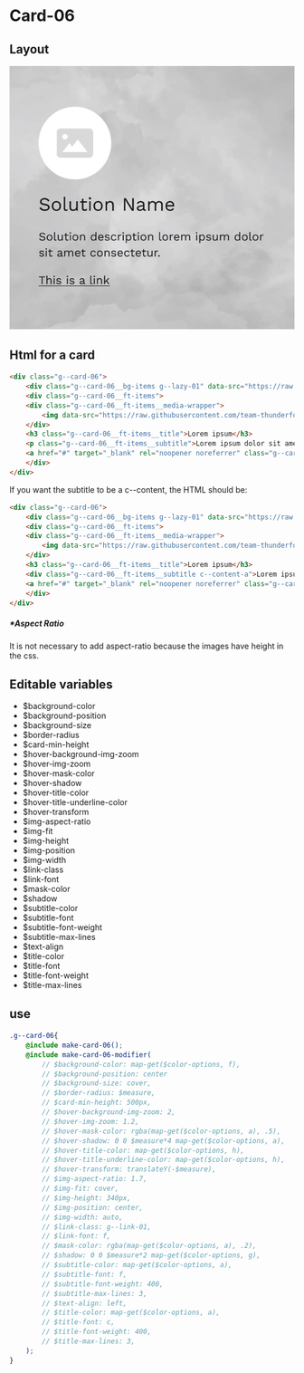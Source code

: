 # Card-06

## Layout

![alt text][card-06]

[card-06]: /src/img/global-components/card/card-06.jpg

## Html for a card

```html
<div class="g--card-06">
    <div class="g--card-06__bg-items g--lazy-01" data-src="https://raw.githubusercontent.com/team-thunderfoot/ui/main/src/img/global-components/bg-placeholder.jpg"></div>
    <div class="g--card-06__ft-items">
    <div class="g--card-06__ft-items__media-wrapper">
        <img data-src="https://raw.githubusercontent.com/team-thunderfoot/ui/main/src/img/global-components/rounded-img-placeholder.png" src="/src/img/global-components/placeholder.jpg" alt="alt text" class="g--card-06__ft-items__media-wrapper__media g--lazy-01">
    </div>
    <h3 class="g--card-06__ft-items__title">Lorem ipsum</h3>
    <p class="g--card-06__ft-items__subtitle">Lorem ipsum dolor sit amet.</p>
    <a href="#" target="_blank" rel="noopener noreferrer" class="g--card-06__ft-items__link">This is a link</a>
    </div>
</div>
```

If you want the subtitle to be a c--content, the HTML should be:
```html
<div class="g--card-06">
    <div class="g--card-06__bg-items g--lazy-01" data-src="https://raw.githubusercontent.com/team-thunderfoot/ui/main/src/img/global-components/bg-placeholder.jpg"></div>
    <div class="g--card-06__ft-items">
    <div class="g--card-06__ft-items__media-wrapper">
        <img data-src="https://raw.githubusercontent.com/team-thunderfoot/ui/main/src/img/global-components/rounded-img-placeholder.png" src="/src/img/global-components/placeholder.jpg" alt="alt text" class="g--card-06__ft-items__media-wrapper__media g--lazy-01">
    </div>
    <h3 class="g--card-06__ft-items__title">Lorem ipsum</h3>
    <div class="g--card-06__ft-items__subtitle c--content-a">Lorem ipsum dolor sit amet.</div>
    <a href="#" target="_blank" rel="noopener noreferrer" class="g--card-06__ft-items__link">This is a link</a>
    </div>
</div>
```

##### \*Aspect Ratio

It is not necessary to add aspect-ratio because the images have height in the css.

## Editable variables

- $background-color
- $background-position
- $background-size
- $border-radius
- $card-min-height
- $hover-background-img-zoom
- $hover-img-zoom
- $hover-mask-color
- $hover-shadow
- $hover-title-color
- $hover-title-underline-color
- $hover-transform
- $img-aspect-ratio
- $img-fit
- $img-height
- $img-position
- $img-width
- $link-class
- $link-font
- $mask-color
- $shadow
- $subtitle-color
- $subtitle-font
- $subtitle-font-weight
- $subtitle-max-lines
- $text-align
- $title-color
- $title-font
- $title-font-weight
- $title-max-lines

## use

```scss
.g--card-06{
    @include make-card-06();
    @include make-card-06-modifier(
        // $background-color: map-get($color-options, f),
        // $background-position: center
        // $background-size: cover,
        // $border-radius: $measure,
        // $card-min-height: 500px,
        // $hover-background-img-zoom: 2,
        // $hover-img-zoom: 1.2,
        // $hover-mask-color: rgba(map-get($color-options, a), .5),
        // $hover-shadow: 0 0 $measure*4 map-get($color-options, a),
        // $hover-title-color: map-get($color-options, h),
        // $hover-title-underline-color: map-get($color-options, h),
        // $hover-transform: translateY(-$measure),
        // $img-aspect-ratio: 1.7,
        // $img-fit: cover,
        // $img-height: 340px,
        // $img-position: center,
        // $img-width: auto,
        // $link-class: g--link-01,
        // $link-font: f,
        // $mask-color: rgba(map-get($color-options, a), .2),
        // $shadow: 0 0 $measure*2 map-get($color-options, g),
        // $subtitle-color: map-get($color-options, a),
        // $subtitle-font: f,
        // $subtitle-font-weight: 400,
        // $subtitle-max-lines: 3,
        // $text-align: left,
        // $title-color: map-get($color-options, a),
        // $title-font: c,
        // $title-font-weight: 400,
        // $title-max-lines: 3,
    );
}
```
